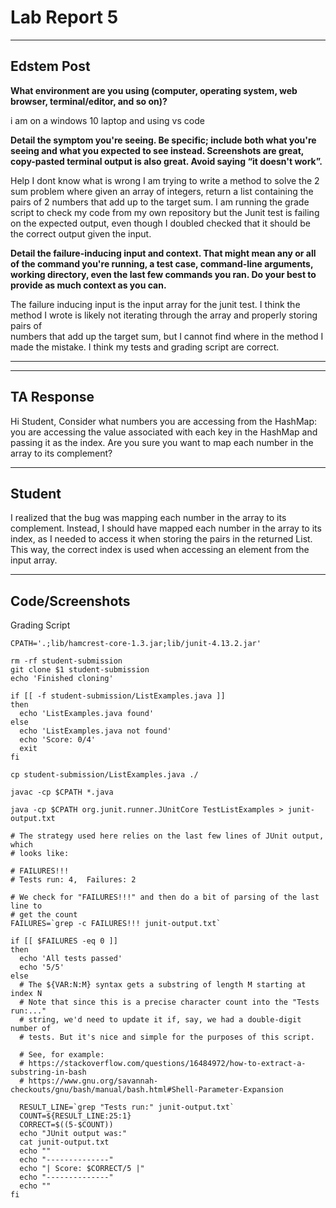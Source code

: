 # Lab Report 5

---
## Edstem Post
**What environment are you using (computer, operating system, web browser, terminal/editor, and so on)?**

i am on a windows 10 laptop and using vs code 

**Detail the symptom you're seeing. Be specific; include both what you're seeing and what you expected to see instead. 
Screenshots are great, copy-pasted terminal output is also great. Avoid saying “it doesn't work”.**

Help I dont know what is wrong I am trying to write a method to solve the 2 sum problem where given an array of integers, return a list containing the
pairs of 2 numbers that add up to the target sum. I am running the grade script to check my code from my own repository but the Junit test is failing on the 
expected output, even though I doubled checked that it should be the correct output given the input.

**Detail the failure-inducing input and context. That might mean any or all of the command you're running, a test case, command-line arguments, working directory, 
even the last few commands you ran. Do your best to provide as much context as you can.**

The failure inducing input is the input array for the junit test. I think the method I wrote is likely not iterating through the array and properly storing pairs of  
numbers that add up the target sum, but I cannot find where in the method I made the mistake. I think my tests and grading script are correct. 

---
---
## TA Response

Hi Student,
Consider what numbers you are accessing from the HashMap: you are accessing the value associated with each key in the HashMap and passing it as the index. Are you sure you 
want to map each number in the array to its complement? 

---

## Student
I realized that the bug was mapping each number in the array to its complement. Instead, I should have mapped each number in the array to its index, as I needed to access it
when storing the pairs in the returned List. This way, the correct index is used when accessing an element from the input array. 

---

## Code/Screenshots
Grading Script
```
CPATH='.;lib/hamcrest-core-1.3.jar;lib/junit-4.13.2.jar'

rm -rf student-submission
git clone $1 student-submission
echo 'Finished cloning'

if [[ -f student-submission/ListExamples.java ]]
then
  echo 'ListExamples.java found'
else
  echo 'ListExamples.java not found'
  echo 'Score: 0/4'
  exit
fi

cp student-submission/ListExamples.java ./

javac -cp $CPATH *.java

java -cp $CPATH org.junit.runner.JUnitCore TestListExamples > junit-output.txt

# The strategy used here relies on the last few lines of JUnit output, which
# looks like:

# FAILURES!!!
# Tests run: 4,  Failures: 2

# We check for "FAILURES!!!" and then do a bit of parsing of the last line to
# get the count
FAILURES=`grep -c FAILURES!!! junit-output.txt`

if [[ $FAILURES -eq 0 ]]
then
  echo 'All tests passed'
  echo '5/5'
else
  # The ${VAR:N:M} syntax gets a substring of length M starting at index N
  # Note that since this is a precise character count into the "Tests run:..."
  # string, we'd need to update it if, say, we had a double-digit number of
  # tests. But it's nice and simple for the purposes of this script.

  # See, for example:
  # https://stackoverflow.com/questions/16484972/how-to-extract-a-substring-in-bash
  # https://www.gnu.org/savannah-checkouts/gnu/bash/manual/bash.html#Shell-Parameter-Expansion

  RESULT_LINE=`grep "Tests run:" junit-output.txt`
  COUNT=${RESULT_LINE:25:1}
  CORRECT=$((5-$COUNT))
  echo "JUnit output was:"
  cat junit-output.txt
  echo ""
  echo "--------------"
  echo "| Score: $CORRECT/5 |"
  echo "--------------"
  echo ""
fi
```

